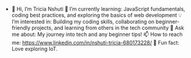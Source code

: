 - 👋 Hi, I’m Tricia Nshuti
🌱 I’m currently learning: JavaScript fundamentals, coding best practices, and exploring the basics of web development
💡 I’m interested in: Building my coding skills, collaborating on beginner-friendly projects, and learning from others in the tech community
🤔 Ask me about: My journey into tech and any beginner tips!
📫 How to reach me: https://www.linkedin.com/in/nshuti-tricia-680173228/
🚀 Fun fact: Love exploring IoT.

